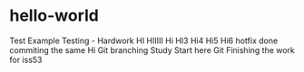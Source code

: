 # hello-world
Test Example
Testing - Hardwork
HI
HIIIII
Hi
HI3
Hi4
Hi5
Hi6
hotfix done commiting the same
Hi Git branching Study Start here
Git Finishing the work for iss53
